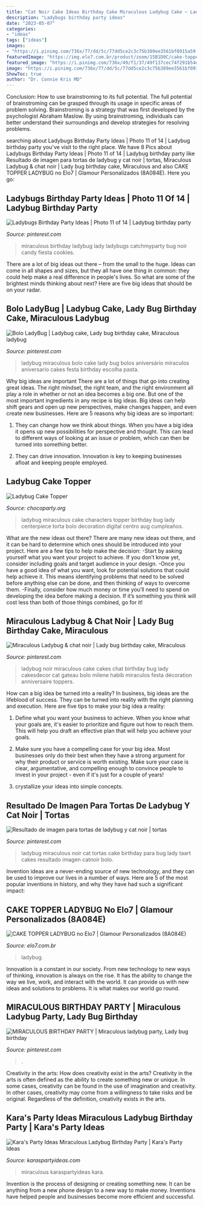 ```yaml
---
title: "Cat Noir Cake Ideas Birthday Cake Miraculous Ladybug Cake ~ Ladybug Noir Miraculous Cake Cakes Chat Birthday Bug Lady Cakesdecor Cat Gateau Bolo Milene Habib Miraculos Festa Décoration Anniversaire Toppers"
description: "Ladybugs birthday party ideas"
date: "2023-05-07"
categories:
- "ideas"
tags: ["ideas"]
images:
- "https://i.pinimg.com/736x/77/dd/5c/77dd5ce2c3c75b389ee3561bf0915a59.jpg"
featuredImage: "https://img.elo7.com.br/product/zoom/15B1D0C/cake-topper-ladybug-topper.jpg"
featured_image: "https://i.pinimg.com/736x/49/f1/37/49f137cec74f291b54ddcb4ecb7ca8d1--lady-bug.jpg"
image: "https://i.pinimg.com/736x/77/dd/5c/77dd5ce2c3c75b389ee3561bf0915a59.jpg"
ShowToc: true
author: "Dr. Connie Kris MD"
---
```



Conclusion: How to use brainstroming to its full potential.
The full potential of brainstroming can be grasped through its usage in specific areas of problem solving. Brainstroming is a strategy that was first developed by the psychologist Abraham Maslow. By using brainstroming, individuals can better understand their surroundings and develop strategies for resolving problems.

	

		
searching about Ladybugs Birthday Party Ideas | Photo 11 of 14 | Ladybug birthday party you've visit to the right place. We have 8 Pics about Ladybugs Birthday Party Ideas | Photo 11 of 14 | Ladybug birthday party like Resultado de imagen para tortas de ladybug y cat noir | tortas, Miraculous Ladybug &amp; chat noir | Lady bug birthday cake, Miraculous and also CAKE TOPPER LADYBUG no Elo7 | Glamour Personalizados (8A084E). Here you go:
		
    
## Ladybugs Birthday Party Ideas | Photo 11 Of 14 | Ladybug Birthday Party

<img loading=lazy src="https://i.pinimg.com/originals/8f/f4/ee/8ff4eed9ee16388c8f83da2697d4f67d.jpg" onerror="this.onerror=null;this.src='https://tse4.mm.bing.net/th?id=OIP.2tdfkpOUgtoG8RrLtMlMKwHaJ4&amp;pid=15.1';" alt="Ladybugs Birthday Party Ideas | Photo 11 of 14 | Ladybug birthday party">

_Source: pinterest.com_

>miraculous birthday ladybug lady ladybugs catchmyparty bug noir candy fiesta cookies. 

	

There are a lot of big ideas out there – from the small to the huge. Ideas can come in all shapes and sizes, but they all have one thing in common: they could help make a real difference in people's lives. So what are some of the brightest minds thinking about next? Here are five big ideas that should be on your radar.

    
## Bolo LadyBug | Ladybug Cake, Lady Bug Birthday Cake, Miraculous Ladybug

<img loading=lazy src="https://i.pinimg.com/736x/49/f1/37/49f137cec74f291b54ddcb4ecb7ca8d1--lady-bug.jpg" onerror="this.onerror=null;this.src='https://tse3.mm.bing.net/th?id=OIP.Jl80j78uB9XOrdl0e7bkkgDYEg&amp;pid=15.1';" alt="Bolo LadyBug | Ladybug cake, Lady bug birthday cake, Miraculous ladybug">

_Source: pinterest.com_

>ladybug miraculous bolo cake lady bug bolos aniversário miraculos aniversario cakes festa birthday escolha pasta. 

	

Why big ideas are important
There are a lot of things that go into creating great ideas. The right mindset, the right team, and the right environment all play a role in whether or not an idea becomes a big one. But one of the most important ingredients in any recipe is big ideas. Big ideas can help shift gears and open up new perspectives, make changes happen, and even create new businesses. Here are 5 reasons why big ideas are so important: 
1. They can change how we think about things. When you have a big idea it opens up new possibilities for perspective and thought. This can lead to different ways of looking at an issue or problem, which can then be turned into something better. 

2. They can drive innovation. Innovation is key to keeping businesses afloat and keeping people employed.

    
## Ladybug Cake Topper

<img loading=lazy src="https://www.chocoparty.org/wp-content/uploads/2018/12/571a767b311ef31a3c1acf50eb00773a_1.jpg" onerror="this.onerror=null;this.src='https://tse1.mm.bing.net/th?id=OIP.8nZ28mOhbSR7FDn7b0rCywHaE7&amp;pid=15.1';" alt="Ladybug Cake Topper">

_Source: chocoparty.org_

>ladybug miraculous cake characters topper birthday bug lady centerpiece torta bolo decoration digital centro aug cumpleaños. 

	

What are the new ideas out there?
There are many new ideas out there, and it can be hard to determine which ones should be introduced into your project. Here are a few tips to help make the decision: 
-Start by asking yourself what you want your project to achieve. If you don’t know yet, consider including goals and target audience in your design.
-Once you have a good idea of what you want, look for potential solutions that could help achieve it. This means identifying problems that need to be solved before anything else can be done, and then thinking of ways to overcome them.
-Finally, consider how much money or time you’ll need to spend on developing the idea before making a decision. If it’s something you think will cost less than both of those things combined, go for it!

    
## Miraculous Ladybug &amp; Chat Noir | Lady Bug Birthday Cake, Miraculous

<img loading=lazy src="https://i.pinimg.com/originals/4a/4d/8f/4a4d8f3d3238e18fb60956adceb4ce36.jpg" onerror="this.onerror=null;this.src='https://tse3.mm.bing.net/th?id=OIP.vSYKoon7AlSm1ZM0afoYfQHaKJ&amp;pid=15.1';" alt="Miraculous Ladybug &amp; chat noir | Lady bug birthday cake, Miraculous">

_Source: pinterest.com_

>ladybug noir miraculous cake cakes chat birthday bug lady cakesdecor cat gateau bolo milene habib miraculos festa décoration anniversaire toppers. 

	

How can a big idea be turned into a reality?
In business, big ideas are the lifeblood of success. They can be turned into reality with the right planning and execution. Here are five tips to make your big idea a reality:
1. Define what you want your business to achieve. When you know what your goals are, it's easier to prioritize and figure out how to reach them. This will help you draft an effective plan that will help you achieve your goals.

2. Make sure you have a compelling case for your big idea. Most businesses only do their best when they have a strong argument for why their product or service is worth existing. Make sure your case is clear, argumentative, and compelling enough to convince people to invest in your project - even if it's just for a couple of years!

3. crystallize your ideas into simple concepts.

    
## Resultado De Imagen Para Tortas De Ladybug Y Cat Noir | Tortas

<img loading=lazy src="https://s-media-cache-ak0.pinimg.com/originals/0b/60/86/0b6086c0176d10b458bfeeb239bb7c12.jpg" onerror="this.onerror=null;this.src='https://tse1.mm.bing.net/th?id=OIP.lYEb67CEYmE0kEkYc3bGhgHaNK&amp;pid=15.1';" alt="Resultado de imagen para tortas de ladybug y cat noir | tortas">

_Source: pinterest.com_

>ladybug miraculous noir cat tortas cake birthday para bug lady taart cakes resultado imagen catnoir bolo. 

	

Invention ideas are a never-ending source of new technology, and they can be used to improve our lives in a number of ways. Here are 5 of the most popular inventions in history, and why they have had such a significant impact:

    
## CAKE TOPPER LADYBUG No Elo7 | Glamour Personalizados (8A084E)

<img loading=lazy src="https://img.elo7.com.br/product/zoom/15B1D0C/cake-topper-ladybug-topper.jpg" onerror="this.onerror=null;this.src='https://tse2.mm.bing.net/th?id=OIP.32DDECmYzWqb0NM2yziAaAHaJ4&amp;pid=15.1';" alt="CAKE TOPPER LADYBUG no Elo7 | Glamour Personalizados (8A084E)">

_Source: elo7.com.br_

>ladybug. 

	

Innovation is a constant in our society. From new technology to new ways of thinking, innovation is always on the rise. It has the ability to change the way we live, work, and interact with the world. It can provide us with new ideas and solutions to problems. It is what makes our world go round.

    
## MIRACULOUS BIRTHDAY PARTY | Miraculous Ladybug Party, Lady Bug Birthday

<img loading=lazy src="https://i.pinimg.com/736x/77/dd/5c/77dd5ce2c3c75b389ee3561bf0915a59.jpg" onerror="this.onerror=null;this.src='https://tse1.mm.bing.net/th?id=OIP.nTYlmotzsA7QixSQxcfaYAHaLH&amp;pid=15.1';" alt="MIRACULOUS BIRTHDAY PARTY | Miraculous ladybug party, Lady bug birthday">

_Source: pinterest.com_

>. 

	

Creativity in the arts: How does creativity exist in the arts?
Creativity in the arts is often defined as the ability to create something new or unique. In some cases, creativity can be found in the use of imagination and creativity. In other cases, creativity may come from a willingness to take risks and be original. Regardless of the definition, creativity exists in the arts.

    
## Kara&#039;s Party Ideas Miraculous Ladybug Birthday Party | Kara&#039;s Party Ideas

<img loading=lazy src="https://karaspartyideas.com/wp-content/uploads/2018/08/Miraculous-Ladybug-Birthday-Party-via-Karas-Party-Ideas-KarasPartyIdeas.com17.jpg" onerror="this.onerror=null;this.src='https://tse4.mm.bing.net/th?id=OIP.nebZdebGRZGIcwR25cVtwgHaJ3&amp;pid=15.1';" alt="Kara&#039;s Party Ideas Miraculous Ladybug Birthday Party | Kara&#039;s Party Ideas">

_Source: karaspartyideas.com_

>miraculous karaspartyideas kara. 

	

Invention is the process of designing or creating something new. It can be anything from a new phone design to a new way to make money. Inventions have helped people and businesses become more efficient and successful.


